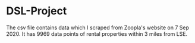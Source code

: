 # DSL-Project

The csv file contains data which I scraped from Zoopla's website on 7 Sep 2020. 
It has 9969 data points of rental properties within 3 miles from LSE.
